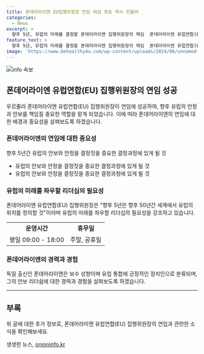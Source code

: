 ```yaml
---
title: 폰데어라이엔 EU집행위원장 연임 여성 최초 역사 만들어
categories:
  - News
excerpt: >
  향후 5년, 유럽의 미래를 결정할 폰데어라이엔 집행위원장의 재임  폰데어라이엔 유럽연합(EU) 집행위원장이 5년 재임을 선언했다. EU의 안정적인 리더십이 필요한 상황에서 폰데어라이엔은 유럽의 미래를 결정짓을 것으로 기대되며, 유럽 통합과 대외 압력에 대한 대응능력을 갖추고 있다. 독일 출신인 그는 통합을 지지하며 보수 성향이며, 외교부 출신으로 다국어 구사능력을 자랑한다. 폰데어라이엔은 지금까지 여러 어려움을 극복해 왔으며, 7명의 자녀를 둔 엄마이자 사업가인 남편과 함께 안정적인 가정을 이루고 있다. EU의 미래를 책임질 유능한 리더임이 분명하다.
feature_text: >
  향후 5년, 유럽의 미래를 결정할 폰데어라이엔 집행위원장의 재임  폰데어라이엔 유럽연합(EU) 집행위원장이 5년 재임을 선언했다. EU의 안정적인 리더십이 필요한 상황에서 폰데어라이엔은 유럽의 미래를 결정짓을 것으로 기대되며, 유럽 통합과 대외 압력에 대한 대응능력을 갖추고 있다. 독일 출신인 그는 통합을 지지하며 보수 성향이며, 외교부 출신으로 다국어 구사능력을 자랑한다. 폰데어라이엔은 지금까지 여러 어려움을 극복해 왔으며, 7명의 자녀를 둔 엄마이자 사업가인 남편과 함께 안정적인 가정을 이루고 있다. EU의 미래를 책임질 유능한 리더임이 분명하다.
image: 'https://www.behealthy4u.com/wp-content/uploads/2024/06/unnamed-file.png'
---
```


<p><img src="https://www.behealthy4u.com/wp-content/uploads/2024/06/unnamed-file.png" alt="info 속보" /></p>

<h2 data-ke-size="size26">폰데어라이엔 유럽연합(EU) 집행위원장의 연임 성공</h2>

<p data-ke-size="size16">우르줄라 폰데어라이엔 유럽연합(EU) 집행위원장이 연임에 성공하여, 향후 유럽의 안정과 안보를 책임질 중요한 역할을 맡게 되었습니다. 이에 따라 폰데어라이엔의 연임에 대한 배경과 중요성을 살펴보도록 하겠습니다. </p>

<h3>폰데어라이엔의 연임에 대한 중요성</h3>

<p data-ke-size="size16">향후 5년간 유럽의 안보와 안정을 결정짓을 중요한 결정과정에 있게 될 것</p>

<ul>
  <li>유럽의 안보와 안정을 결정짓을 중요한 결정과정에 있게 될 것</li>
  <li>유럽의 안보와 안정을 결정짓을 중요한 결정과정에 있게 될 것</li>
</ul>

<h3>유럽의 미래를 좌우할 리더십의 필요성</h3>

<p data-ke-size="size16">폰데어라이엔 유럽연합(EU) 집행위원장은 "향후 5년은 향후 50년간 세계에서 유럽의 위치를 정의할 것"이라며 유럽의 미래를 좌우할 리더십의 필요성을 강조하고 있습니다.</p>

<table>
    <tr>
        <td style="text-align: center; height: 17px;"><b>운영시간</b></td>
        <td style="text-align: center; height: 17px;"><b>휴무일</b></td>
    </tr>
    <tr>
        <td style="text-align: center; height: 17px;">평일 09:00 - 18:00</td>
        <td style="text-align: center; height: 17px;">주말, 공휴일</td>
    </tr>
</table>

<h3>폰데어라이엔의 경력과 경험</h3>

<p data-ke-size="size16">독일 출신인 폰데어라이엔은 보수 성향이며 유럽 통합에 긍정적인 정치인으로 분류되며, 그의 안보 리더쉽에 대한 경력과 경험을 살펴보도록 하겠습니다.</p>

<hr>

<h2 data-ke-size="size26">부록</h2>

<p data-ke-size="size16">위 글에 대한 추가 정보로, 폰데어라이엔 유럽연합(EU) 집행위원장의 연임과 관련한 소식을 확인해보세요.</p>
생생한 뉴스, <a href="https://onioninfo.kr" rel="dofollow">onioninfo.kr</a>


